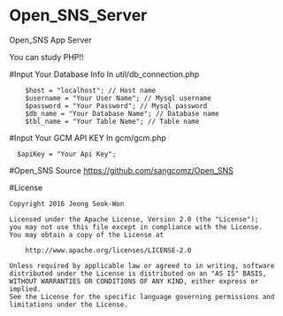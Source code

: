 # Open_SNS_Server
Open_SNS App Server

You can study PHP!!

#Input Your Database Info
In util/db_connection.php
```
	$host = "localhost"; // Host name
	$username = "Your User Name"; // Mysql username
	$password = "Your Password"; // Mysql password
	$db_name = "Your Database Name"; // Database name
	$tbl_name = "Your Table Name"; // Table name
```

#Input Your GCM API KEY
In gcm/gcm.php
```
  $apiKey = "Your Api Key";
```
#Open_SNS Source
https://github.com/sangcomz/Open_SNS

#License

    Copyright 2016 Jeong Seok-Won

    Licensed under the Apache License, Version 2.0 (the "License");
    you may not use this file except in compliance with the License.
    You may obtain a copy of the License at

        http://www.apache.org/licenses/LICENSE-2.0

    Unless required by applicable law or agreed to in writing, software
    distributed under the License is distributed on an "AS IS" BASIS,
    WITHOUT WARRANTIES OR CONDITIONS OF ANY KIND, either express or implied.
    See the License for the specific language governing permissions and
    limitations under the License.


